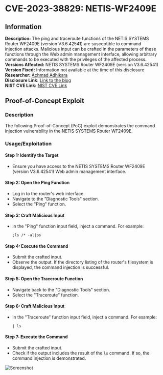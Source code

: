 # CVE-2023-38829: NETIS-WF2409E

## Information
**Description:** The ping and traceroute functions of the NETIS SYSTEMS Router WF2409E (version V3.6.42541) are susceptible to command injection attacks. Malicious input can be crafted in the parameters of these functions through the Web admin management interface, allowing arbitrary commands to be executed with the privileges of the affected process.  
**Versions Affected:** NETIS SYSTEMS Router WF2409E (version V3.6.42541)  
**Version Fixed:** Information not available at the time of this disclosure  
**Researcher:** [Achmad Adhikara](https://github.com/adhikara13)  
**Disclosure Link:** [Link to the blog](https://www.luwaklab.my.id/blog)  
**NIST CVE Link:** [NIST CVE Link](https://nvd.nist.gov/vuln/detail/CVE-2023-38829)  

## Proof-of-Concept Exploit
### Description
The following Proof-of-Concept (PoC) exploit demonstrates the command injection vulnerability in the NETIS SYSTEMS Router WF2409E.

### Usage/Exploitation
#### Step 1: Identify the Target
- Ensure you have access to the NETIS SYSTEMS Router WF2409E (version V3.6.42541) Web admin management interface.

#### Step 2: Open the Ping Function
- Log in to the router's web interface.
- Navigate to the "Diagnostic Tools" section.
- Select the "Ping" function.

#### Step 3: Craft Malicious Input
- In the "Ping" function input field, inject a command. For example:
  ```
  ;ls /* -al|ps
  ```

#### Step 4: Execute the Command
- Submit the crafted input.
- Observe the output. If the directory listing of the router's filesystem is displayed, the command injection is successful.

#### Step 5: Open the Traceroute Function
- Navigate back to the "Diagnostic Tools" section.
- Select the "Traceroute" function.

#### Step 6: Craft Malicious Input
- In the "Traceroute" function input field, inject a command. For example:
  ```
  | ls
  ```

#### Step 7: Execute the Command
- Submit the crafted input.
- Check if the output includes the result of the `ls` command. If so, the command injection is demonstrated.

![Screenshot](https://img.youtube.com/vi/OFTjmFGjiVs/maxresdefault.jpg)
